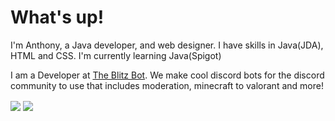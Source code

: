 <h1>What's up!</h1>
<p> I'm Anthony, a Java developer, and web designer. I have skills in Java(JDA), HTML and CSS. I'm currently learning Java(Spigot)

<p>I am a Developer at <a href="https://theblitzbot.com">The Blitz Bot</a>. We make cool discord bots for the discord community to use that includes moderation, minecraft to valorant and more! </p>
<img align="center" src="https://github-readme-stats.vercel.app/api//?username=JTXOfficial&theme=gruvbox" />
<img align="center" src="https://github-readme-stats.vercel.app/api/top-langs/?username=JTXOfficial&theme=gruvbox" />



